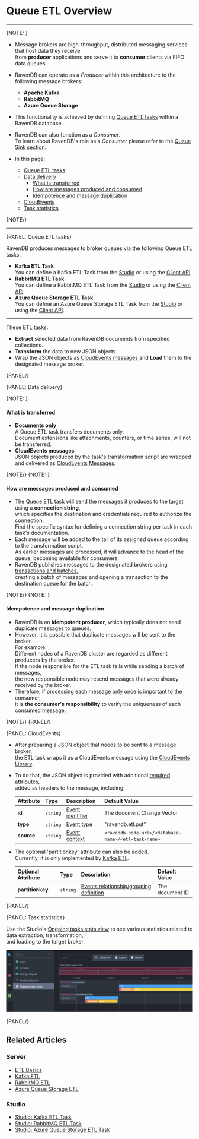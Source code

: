 ﻿# Queue ETL Overview
---

{NOTE: }

* Message brokers are high-throughput, distributed messaging services that host data they receive  
  from **producer** applications and serve it to **consumer** clients via FIFO data queues.

* RavenDB can operate as a _Producer_ within this architecture to the following message brokers:
  * **Apache Kafka**
  * **RabbitMQ**
  * **Azure Queue Storage**

* This functionality is achieved by defining [Queue ETL tasks](../../../../server/ongoing-tasks/etl/queue-etl/overview#queue-etl-tasks) within a RavenDB database.

* RavenDB can also function as a _Consumer_.  
  To learn about RavenDB's role as a _Consumer_ please refer to the [Queue Sink section](../../../../server/ongoing-tasks/queue-sink/overview).

* In this page:
    * [Queue ETL tasks](../../../../server/ongoing-tasks/etl/queue-etl/overview#queue-etl-tasks)
    * [Data delivery](../../../../server/ongoing-tasks/etl/queue-etl/overview#data-delivery)
        * [What is transferred](../../../../server/ongoing-tasks/etl/queue-etl/overview#what-is-transferred)
        * [How are messages produced and consumed](../../../../server/ongoing-tasks/etl/queue-etl/overview#how-are-messages-produced-and-consumed)
        * [Idempotence and message duplication](../../../../server/ongoing-tasks/etl/queue-etl/overview#idempotence-and-message-duplication)
    * [CloudEvents](../../../../server/ongoing-tasks/etl/queue-etl/overview#cloudevents)
    * [Task statistics](../../../../server/ongoing-tasks/etl/queue-etl/overview#task-statistics)

{NOTE/}

---

{PANEL: Queue ETL tasks}

RavenDB produces messages to broker queues via the following Queue ETL tasks:

* **Kafka ETL Task**  
  You can define a Kafka ETL Task from the [Studio](../../../../studio/database/tasks/ongoing-tasks/kafka-etl-task)
  or using the [Client API](../../../../server/ongoing-tasks/etl/queue-etl/kafka).
* **RabbitMQ ETL Task**  
  You can define a RabbitMQ ETL Task from the [Studio](../../../../studio/database/tasks/ongoing-tasks/rabbitmq-etl-task)
  or using the [Client API](../../../../server/ongoing-tasks/etl/queue-etl/rabbit-mq).
* **Azure Queue Storage ETL Task**  
  You can define an Azure Queue Storage ETL Task from the [Studio](../../../../studio/database/tasks/ongoing-tasks/azure-queue-storage-etl)
  or using the [Client API](../../../../server/ongoing-tasks/etl/queue-etl/azure-queue).

---

These ETL tasks:  

* **Extract** selected data from RavenDB documents from specified collections.  
* **Transform** the data to new JSON objects.  
* Wrap the JSON objects as [CloudEvents messages](https://cloudevents.io) and **Load** them to the designated message broker.  

{PANEL/}

{PANEL: Data delivery}

{NOTE: }

#### What is transferred

* **Documents only**  
  A Queue ETL task transfers documents only.  
  Document extensions like attachments, counters, or time series, will not be transferred.
* **CloudEvents messages**  
  JSON objects produced by the task's transformation script are wrapped
  and delivered as [CloudEvents Messages](../../../../server/ongoing-tasks/etl/queue-etl/overview#cloudevents).

{NOTE/}
{NOTE: }

#### How are messages produced and consumed

* The Queue ETL task will send the messages it produces to the target using a **connection string**,  
  which specifies the destination and credentials required to authorize the connection.  
  Find the specific syntax for defining a connection string per task in each task's documentation.
* Each message will be added to the tail of its assigned queue according to the transformation script.  
  As earlier messages are processed, it will advance to the head of the queue, becoming available for consumers.
* RavenDB publishes messages to the designated brokers using [transactions and batches](../../../../server/ongoing-tasks/etl/basics#batch-processing),  
  creating a batch of messages and opening a transaction to the destination queue for the batch.

{NOTE/}
{NOTE: }

#### Idempotence and message duplication

* RavenDB is an **idempotent producer**, which typically does not send duplicate messages to queues.
* However, it is possible that duplicate messages will be sent to the broker.   
  For example:    
  Different nodes of a RavenDB cluster are regarded as different producers by the broker.  
  If the node responsible for the ETL task fails while sending a batch of messages,  
  the new responsible node may resend messages that were already received by the broker.
* Therefore, if processing each message only once is important to the consumer,  
  it is **the consumer's responsibility** to verify the uniqueness of each consumed message.

{NOTE/}
{PANEL/}

{PANEL: CloudEvents}

* After preparing a JSON object that needs to be sent to a message broker,  
  the ETL task wraps it as a CloudEvents message using the [CloudEvents Library](https://cloudevents.io).  

* To do that, the JSON object is provided with additional [required attributes](https://github.com/cloudevents/spec/blob/main/cloudevents/spec.md#required-attributes),  
  added as headers to the message, including:   

    | Attribute       | Type     | Description                                                                                               | Default Value                                        |
    |-----------------|----------|-----------------------------------------------------------------------------------------------------------|------------------------------------------------------|
    | **id**          | `string` | [Event identifier](https://github.com/cloudevents/spec/blob/main/cloudevents/spec.md#id)                  | The document Change Vector                           |
    | **type**        | `string` | [Event type](https://github.com/cloudevents/spec/blob/main/cloudevents/spec.md#type)                      | "ravendb.etl.put"                                    |
    | **source**      | `string` | [Event context](https://github.com/cloudevents/spec/blob/main/cloudevents/spec.md#source-1)               | `<ravendb-node-url>/<database-name>/<etl-task-name>` |

* The optional 'partitionkey' attribute can also be added.  
  Currently, it is only implemented by [Kafka ETL](../../../../server/ongoing-tasks/etl/queue-etl/kafka).  

    | Optional Attribute   | Type       | Description                                                                                                                                  | Default Value    |
    |----------------------|------------|----------------------------------------------------------------------------------------------------------------------------------------------|------------------|
    | **partitionkey**     | `string`   | [Events relationship/grouping definition](https://github.com/cloudevents/spec/blob/main/cloudevents/extensions/partitioning.md#partitionkey) | The document ID  |

{PANEL/}

{PANEL: Task statistics}

Use the Studio's [Ongoing tasks stats view](../../../../studio/database/stats/ongoing-tasks-stats/overview) to see various statistics related to data extraction, transformation,  
and loading to the target broker.  

![Queue Brokers Stats](images/overview_stats.png "Ongoing tasks stats view")

{PANEL/}


## Related Articles

### Server

- [ETL Basics](../../../../server/ongoing-tasks/etl/basics)
- [Kafka ETL](../../../../server/ongoing-tasks/etl/queue-etl/kafka)
- [RabbitMQ ETL](../../../../server/ongoing-tasks/etl/queue-etl/rabbit-mq)
- [Azure Queue Storage ETL](../../../../server/ongoing-tasks/etl/queue-etl/azure-queue)

### Studio

- [Studio: Kafka ETL Task](../../../../studio/database/tasks/ongoing-tasks/kafka-etl-task)
- [Studio: RabbitMQ ETL Task](../../../../studio/database/tasks/ongoing-tasks/rabbitmq-etl-task)
- [Studio: Azure Queue Storage ETL Task](../../../../studio/database/tasks/ongoing-tasks/azure-queue-storage-etl)
